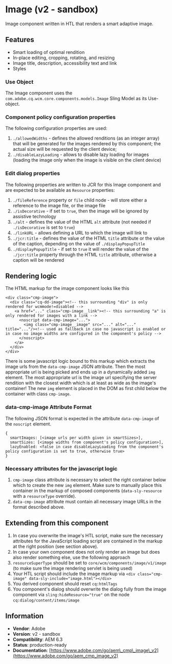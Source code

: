 <!--
Copyright 2017 Adobe Systems Incorporated

Licensed under the Apache License, Version 2.0 (the "License");
you may not use this file except in compliance with the License.
You may obtain a copy of the License at

    http://www.apache.org/licenses/LICENSE-2.0

Unless required by applicable law or agreed to in writing, software
distributed under the License is distributed on an "AS IS" BASIS,
WITHOUT WARRANTIES OR CONDITIONS OF ANY KIND, either express or implied.
See the License for the specific language governing permissions and
limitations under the License.
-->
Image (v2 - sandbox)
====
Image component written in HTL that renders a smart adaptive image.

## Features
* Smart loading of optimal rendition
* In-place editing, cropping, rotating, and resizing
* Image title, description, accessibility text and link
* Styles

### Use Object
The Image component uses the `com.adobe.cq.wcm.core.components.models.Image` Sling Model as its Use-object.

### Component policy configuration properties
The following configuration properties are used:

1. `./allowedWidths` - defines the allowed renditions (as an integer array) that will be generated for the images rendered by this
component; the actual size will be requested by the client device;
2. `./disableLazyLoading` - allows to disable lazy loading for images (loading the image only when the image is visible on the client
device)

### Edit dialog properties
The following properties are written to JCR for this Image component and are expected to be available as `Resource` properties:

1. `./fileReference` property or `file` child node - will store either a reference to the image file, or the image file
2. `./isDecorative` - if set to `true`, then the image will be ignored by assistive technology
3. `./alt` - defines the value of the HTML `alt` attribute (not needed if `./isDecorative` is set to `true`)
4. `./linkURL` - allows defining a URL to which the image will link to
5. `./jcr:title` - defines the value of the HTML `title` attribute or the value of the caption, depending on the value of
`./displayPopupTitle`
6. `./displayPopupTitle` - if set to `true` it will render the value of the `./jcr:title` property through the HTML `title` attribute,
otherwise a caption will be rendered

## Rendering logic

The HTML markup for the image component looks like this

```
<div class="cmp-image">
  <div class="cq-dd-image"><!-- this surrounding "div" is only rendered for wcmmode!=disabled -->
    <a href="..." class="cmp-image__link"><!-- this surrounding "a" is only rendered for images with a link -->
      <noscript data-cmp-image="...">
        <img class="cmp-image__image" src="..." alt="..." title="..."/><!-- used as fallback in case no javascript is enabled or in case no image widths are configured in the component's policy -->
      </noscript>
    </a>
  </div>
</div>
```

There is some javascript logic bound to this markup which extracts the image urls from the `data-cmp-image` JSON attribute. Then the most appropriate url is being picked and ends up in a dynamically added `img` element. The most appropriate url is the image url specifying the server rendition with the closest width which is at least as wide as the image's container! The new `img` element is placed in the DOM as first child below the container with class `cmp-image`.

### data-cmp-image Attribute Format
The following JSON format is expected in the attribute `data-cmp-image` of the `noscript` element.

```
{
  smartImages: [<image urls per width given in smartSizes>],
  smartSizes: [<image widths from component's policy configuration>],
  lazyEnabled: <false in case disableLazyLoading from the component's policy configuration is set to true, otherwise true>
}
```

### Necessary attributes for the javascript logic
1. `cmp-image` class attribute is necessary to select the right container below which to create the new `img` element. Make sure to manually place this container in the markup of composed components (`data-sly-resource` with a `resourceType` override).
2. `data-cmp-image` attribute must contain all necessary image URLs in the format described above.


## Extending from this component

1. In case you overwrite the image's HTL script, make sure the necessary attributes for the JavaScript loading script are contained in the markup at the right position (see section above).
2. In case your own component does not only render an image but does also render something else, use the following approach
  1. `resourceSuperType` should be set to `core/wcm/components/image/v1/image` (to make sure the image rendering servlet is being used)
  2. Your HTL script should include the image markup via `<div class="cmp-image" data-sly-include="image.html"></div>`
  3. You derived component should reset `cq:htmlTags`
  4. You component's dialog should overwrite the dialog fully from the image component via `sling:hideResource="true"` on the node `cq:dialog/content/items/image`


## Information
* **Vendor**: Adobe
* **Version**: v2 - sandbox
* **Compatibility**: AEM 6.3
* **Status**: production-ready
* **Documentation**: [https://www.adobe.com/go/aem\_cmp\_image\_v2](https://www.adobe.com/go/aem_cmp_image_v2)


